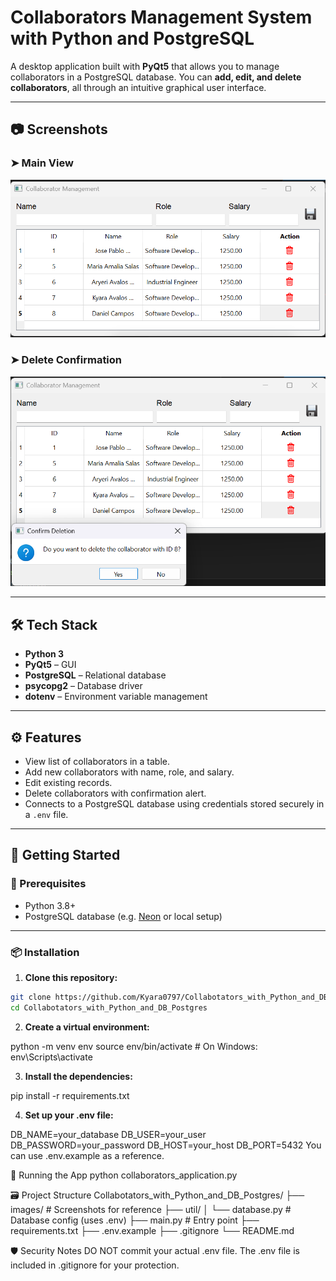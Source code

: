 # Collaborators Management System with Python and PostgreSQL

A desktop application built with **PyQt5** that allows you to manage collaborators in a PostgreSQL database. You can **add, edit, and delete collaborators**, all through an intuitive graphical user interface.

---

## 📷 Screenshots

### ➤ Main View

![Main View](https://github.com/Kyara0797/Collabotators_with_Python_and_DB_Postgres/blob/main/images/Refence_Data.png)

### ➤ Delete Confirmation

![Delete Alert](https://github.com/Kyara0797/Collabotators_with_Python_and_DB_Postgres/blob/main/images/Reference_alert_delete.png)

---

## 🛠️ Tech Stack

- **Python 3**
- **PyQt5** – GUI
- **PostgreSQL** – Relational database
- **psycopg2** – Database driver
- **dotenv** – Environment variable management

---

## ⚙️ Features

- View list of collaborators in a table.
- Add new collaborators with name, role, and salary.
- Edit existing records.
- Delete collaborators with confirmation alert.
- Connects to a PostgreSQL database using credentials stored securely in a `.env` file.

---

## 🚀 Getting Started

### 🔧 Prerequisites

- Python 3.8+
- PostgreSQL database (e.g. [Neon](https://neon.tech/) or local setup)

---

### 📦 Installation

1. **Clone this repository:**

```bash
git clone https://github.com/Kyara0797/Collabotators_with_Python_and_DB_Postgres.git
cd Collabotators_with_Python_and_DB_Postgres
```
2. **Create a virtual environment:**

python -m venv env
source env/bin/activate  # On Windows: env\Scripts\activate 

3. **Install the dependencies:**

pip install -r requirements.txt

4. **Set up your .env file:**

DB_NAME=your_database
DB_USER=your_user
DB_PASSWORD=your_password
DB_HOST=your_host
DB_PORT=5432
You can use .env.example as a reference.

🧪 Running the App
python collaborators_application.py

🗃️ Project Structure
Collabotators_with_Python_and_DB_Postgres/
├── images/                     # Screenshots for reference
├── util/
│   └── database.py             # Database config (uses .env)
├── main.py                     # Entry point
├── requirements.txt
├── .env.example
├── .gitignore
└── README.md

🛡️ Security Notes
DO NOT commit your actual .env file.
The .env file is included in .gitignore for your protection.


